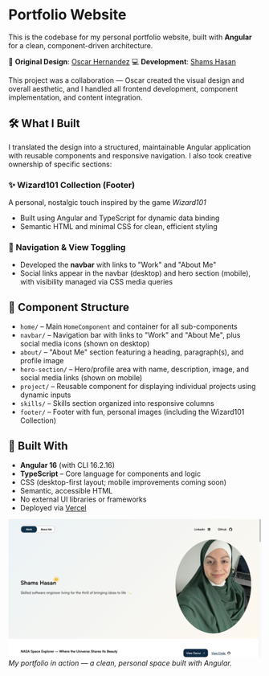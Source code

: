 # Portfolio Website

This is the codebase for my personal portfolio website, built with **Angular** for a clean, component-driven architecture.

🎨 **Original Design**: [Oscar Hernandez](https://github.com/OscarViquez)
💻 **Development**: [Shams Hasan](https://github.com/shamsytech)

This project was a collaboration — Oscar created the visual design and overall aesthetic, and I handled all frontend development, component implementation, and content integration.

## 🛠 What I Built

I translated the design into a structured, maintainable Angular application with reusable components and responsive navigation. I also took creative ownership of specific sections:

### ✨ Wizard101 Collection (Footer)
A personal, nostalgic touch inspired by the game _Wizard101_
- Built using Angular and TypeScript for dynamic data binding  
- Semantic HTML and minimal CSS for clean, efficient styling

### 🔗 Navigation & View Toggling
- Developed the **navbar** with links to "Work" and "About Me"
- Social links appear in the navbar (desktop) and hero section (mobile), with visibility managed via CSS media queries

## 📁 Component Structure

- `home/` – Main `HomeComponent` and container for all sub-components
- `navbar/` – Navigation bar with links to "Work" and "About Me", plus social media icons (shown on desktop)
- `about/` – "About Me" section featuring a heading, paragraph(s), and profile image
- `hero-section/` – Hero/profile area with name, description, image, and social media links (shown on mobile)
- `project/` – Reusable component for displaying individual projects using dynamic inputs
- `skills/` – Skills section organized into responsive columns
- `footer/` – Footer with fun, personal images (including the Wizard101 Collection)

## 🚀 Built With

- **Angular 16** (with CLI 16.2.16)
- **TypeScript** – Core language for components and logic
- CSS (desktop-first layout; mobile improvements coming soon)
- Semantic, accessible HTML
- No external UI libraries or frameworks
- Deployed via [Vercel](https://shamsytech.vercel.app/)

![Portfolio Screenshot](screenshots/portfolio-screenshot.png)
*My portfolio in action — a clean, personal space built with Angular.*
